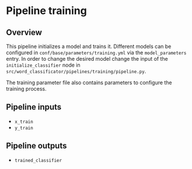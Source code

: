 # Pipeline training

## Overview

This pipeline initializes a model and trains it. Different models can be configured
in ``conf/base/parameters/training.yml`` via the ``model_parameters`` entry. In order
to change the desired model change the input of the ``initialize_classifier`` node in
``src/word_classificator/pipelines/training/pipeline.py``.

The training parameter file also contains parameters to configure the training process.

## Pipeline inputs

* ``x_train``
* ``y_train``

## Pipeline outputs

* ``trained_classifier``
